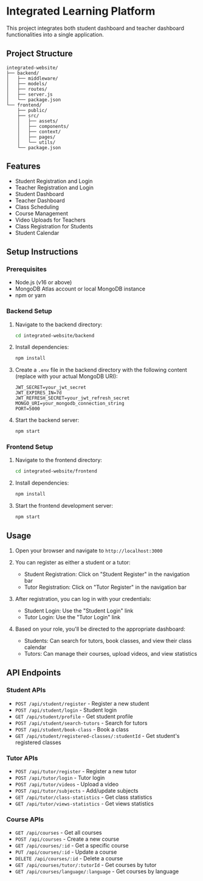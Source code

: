 # Integrated Learning Platform

This project integrates both student dashboard and teacher dashboard functionalities into a single application.

## Project Structure

```
integrated-website/
├── backend/
│   ├── middleware/
│   ├── models/
│   ├── routes/
│   ├── server.js
│   └── package.json
└── frontend/
    ├── public/
    ├── src/
    │   ├── assets/
    │   ├── components/
    │   ├── context/
    │   ├── pages/
    │   └── utils/
    └── package.json
```

## Features

- Student Registration and Login
- Teacher Registration and Login
- Student Dashboard
- Teacher Dashboard
- Class Scheduling
- Course Management
- Video Uploads for Teachers
- Class Registration for Students
- Student Calendar

## Setup Instructions

### Prerequisites
- Node.js (v16 or above)
- MongoDB Atlas account or local MongoDB instance
- npm or yarn

### Backend Setup

1. Navigate to the backend directory:
   ```bash
   cd integrated-website/backend
   ```

2. Install dependencies:
   ```bash
   npm install
   ```

3. Create a `.env` file in the backend directory with the following content (replace with your actual MongoDB URI):
   ```
   JWT_SECRET=your_jwt_secret
   JWT_EXPIRES_IN=7d
   JWT_REFRESH_SECRET=your_jwt_refresh_secret
   MONGO_URI=your_mongodb_connection_string
   PORT=5000
   ```

4. Start the backend server:
   ```bash
   npm start
   ```

### Frontend Setup

1. Navigate to the frontend directory:
   ```bash
   cd integrated-website/frontend
   ```

2. Install dependencies:
   ```bash
   npm install
   ```

3. Start the frontend development server:
   ```bash
   npm start
   ```

## Usage

1. Open your browser and navigate to `http://localhost:3000`

2. You can register as either a student or a tutor:
   - Student Registration: Click on "Student Register" in the navigation bar
   - Tutor Registration: Click on "Tutor Register" in the navigation bar

3. After registration, you can log in with your credentials:
   - Student Login: Use the "Student Login" link
   - Tutor Login: Use the "Tutor Login" link

4. Based on your role, you'll be directed to the appropriate dashboard:
   - Students: Can search for tutors, book classes, and view their class calendar
   - Tutors: Can manage their courses, upload videos, and view statistics

## API Endpoints

### Student APIs
- `POST /api/student/register` - Register a new student
- `POST /api/student/login` - Student login
- `GET /api/student/profile` - Get student profile
- `POST /api/student/search-tutors` - Search for tutors
- `POST /api/student/book-class` - Book a class
- `GET /api/student/registered-classes/:studentId` - Get student's registered classes

### Tutor APIs
- `POST /api/tutor/register` - Register a new tutor
- `POST /api/tutor/login` - Tutor login
- `POST /api/tutor/videos` - Upload a video
- `POST /api/tutor/subjects` - Add/update subjects
- `GET /api/tutor/class-statistics` - Get class statistics
- `GET /api/tutor/views-statistics` - Get views statistics

### Course APIs
- `GET /api/courses` - Get all courses
- `POST /api/courses` - Create a new course
- `GET /api/courses/:id` - Get a specific course
- `PUT /api/courses/:id` - Update a course
- `DELETE /api/courses/:id` - Delete a course
- `GET /api/courses/tutor/:tutorId` - Get courses by tutor
- `GET /api/courses/language/:language` - Get courses by language
